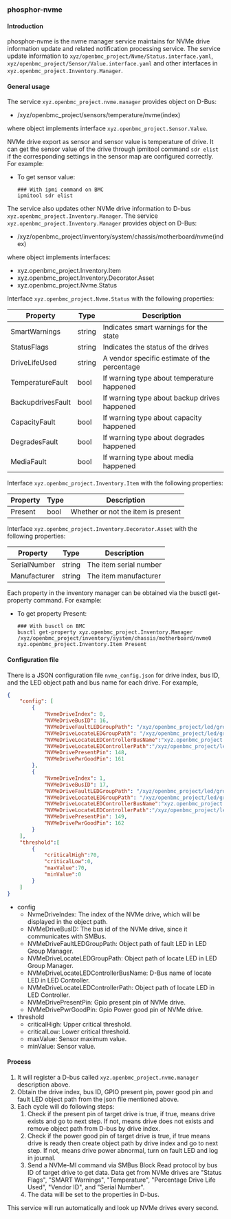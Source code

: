 ### phosphor-nvme

#### Introduction

phosphor-nvme is the nvme manager service maintains for NVMe drive information
update and related notification processing service. The service update
information to `xyz/openbmc_project/Nvme/Status.interface.yaml`,
`xyz/openbmc_project/Sensor/Value.interface.yaml` and
other interfaces in `xyz.openbmc_project.Inventory.Manager`.

#### General usage

The service `xyz.openbmc_project.nvme.manager` provides object on D-Bus:

* /xyz/openbmc_project/sensors/temperature/nvme(index)

where object implements interface `xyz.openbmc_project.Sensor.Value`.

NVMe drive export as sensor and sensor value is temperature of drive.
It can get the sensor value of the drive through ipmitool command `sdr elist`
if the corresponding settings in the sensor map are configured correctly.
For example:

* To get sensor value:

   ```
   ### With ipmi command on BMC
   ipmitool sdr elist
   ```

The service also updates other NVMe drive information to D-bus
`xyz.openbmc_project.Inventory.Manager`. The service
`xyz.openbmc_project.Inventory.Manager` provides object on D-Bus:

* /xyz/openbmc_project/inventory/system/chassis/motherboard/nvme(index)

where object implements interfaces:

* xyz.openbmc_project.Inventory.Item
* xyz.openbmc_project.Inventory.Decorator.Asset
* xyz.openbmc_project.Nvme.Status

Interface `xyz.openbmc_project.Nvme.Status` with the following properties:

| Property | Type | Description |
| -------- | ---- | ----------- |
| SmartWarnings| string | Indicates smart warnings for the state |
| StatusFlags | string | Indicates the status of the drives |
| DriveLifeUsed | string | A vendor specific estimate of the percentage |
| TemperatureFault| bool | If warning type about temperature happened |
| BackupdrivesFault | bool | If warning type about backup drives happened |
| CapacityFault| bool | If warning type about capacity happened |
| DegradesFault| bool | If warning type about degrades happened |
| MediaFault| bool | If warning type about media happened |

Interface `xyz.openbmc_project.Inventory.Item` with the following properties:

| Property | Type | Description |
| -------- | ---- | ----------- |
| Present | bool | Whether or not the item is present |

Interface `xyz.openbmc_project.Inventory.Decorator.Asset` with the following
properties:

| Property | Type | Description |
| -------- | ---- | ----------- |
| SerialNumber | string | The item serial number |
| Manufacturer | string | The item manufacturer |

Each property in the inventory manager can be obtained via the busctl
get-property command. For example:

* To get property Present:

   ```
   ### With busctl on BMC
   busctl get-property xyz.openbmc_project.Inventory.Manager /xyz/openbmc_project/inventory/system/chassis/motherboard/nvme0 xyz.openbmc_project.Inventory.Item Present
   ```

#### Configuration file

There is a JSON configuration file `nvme_config.json` for drive index, bus ID,
and the LED object path and bus name for each drive.
For example,

```json
{
    "config": [
        {
            "NvmeDriveIndex": 0,
            "NVMeDriveBusID": 16,
            "NVMeDriveFaultLEDGroupPath": "/xyz/openbmc_project/led/groups/led_u2_0_fault",
            "NVMeDriveLocateLEDGroupPath": "/xyz/openbmc_project/led/groups/led_u2_0_locate",
            "NVMeDriveLocateLEDControllerBusName":"xyz.openbmc_project.LED.Controller.led_u2_0_locate",
            "NVMeDriveLocateLEDControllerPath":"/xyz/openbmc_project/led/physical/led_u2_0_locate",
            "NVMeDrivePresentPin": 148,
            "NVMeDrivePwrGoodPin": 161
        },
        {
            "NvmeDriveIndex": 1,
            "NVMeDriveBusID": 17,
            "NVMeDriveFaultLEDGroupPath": "/xyz/openbmc_project/led/groups/led_u2_1_fault",
            "NVMeDriveLocateLEDGroupPath": "/xyz/openbmc_project/led/groups/led_u2_1_locate",
            "NVMeDriveLocateLEDControllerBusName":"xyz.openbmc_project.LED.Controller.led_u2_1_locate",
            "NVMeDriveLocateLEDControllerPath":"/xyz/openbmc_project/led/physical/led_u2_1_locate",
            "NVMeDrivePresentPin": 149,
            "NVMeDrivePwrGoodPin": 162
        }
    ],
    "threshold":[
        {
            "criticalHigh":70,
            "criticalLow":0,
            "maxValue":70,
            "minValue":0
        }
    ]
}
```

* config
  * NvmeDriveIndex: The index of the NVMe drive, which will be displayed in the
                    object path.
  * NVMeDriveBusID: The bus id of the NVMe drive, since it communicates with SMBus.
  * NVMeDriveFaultLEDGroupPath: Object path of fault LED  in LED Group Manager.
  * NVMeDriveLocateLEDGroupPath: Object path of locate LED  in LED Group Manager.
  * NVMeDriveLocateLEDControllerBusName: D-Bus name of locate LED in LED Controller.
  * NVMeDriveLocateLEDControllerPath: Object path of locate LED in LED Controller.
  * NVMeDrivePresentPin: Gpio present pin of NVMe drive.
  * NVMeDrivePwrGoodPin: Gpio Power good pin of NVMe drive.
* threshold
  * criticalHigh: Upper critical threshold.
  * criticalLow: Lower critical threshold.
  * maxValue: Sensor maximum value.
  * minValue: Sensor value.

#### Process

1. It will register a D-bus called `xyz.openbmc_project.nvme.manager`
   description above.
2. Obtain the drive index, bus ID, GPIO present pin, power good pin and fault
   LED object path from the json file mentioned above.
3. Each cycle will do following steps:
   1. Check if the present pin of target drive is true, if true, means drive
      exists and go to next step. If not, means drive does not exists and
      remove object path from D-bus by drive index.
   2. Check if the power good pin of target drive is true, if true means drive
      is ready then create object path by drive index and go to next step. If
      not, means drive power abnormal, turn on fault LED and log in journal.
   3. Send a NVMe-MI command via SMBus Block Read protocol by bus ID of target
      drive to get data. Data get from NVMe drives are "Status Flags",
      "SMART Warnings", "Temperature", "Percentage Drive Life Used",
      "Vendor ID", and "Serial Number".
   4. The data will be set to the properties in D-bus.

This service will run automatically and look up NVMe drives every second.